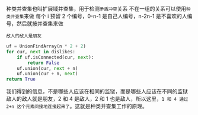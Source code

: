 种类并查集也叫扩展域并查集，用于检测`矛盾冲突`关系
不在一组的关系可以使用`种类并查集`来做
每个 i 预留 2 个编号，0-n-1 是自己人编号，n-2n-1 是不喜欢的人编号，然后就按并查集来做

`敌人的敌人是朋友`

```Python
uf = UnionFindArray(n * 2 + 2)
for cur, next in dislikes:
    if uf.isConnected(cur, next):
        return False
    uf.union(cur, next + n)
    uf.union(cur + n, next)
return True
```

<!-- 例题：
将罪犯们在`两座`监狱内重新分配，以求产生的冲突事件影响力都较小，从而保住自己的乌纱帽。假设只要处于同一监狱内的某两个罪犯间有仇恨，那么他们一定会在每年的某个时候发生摩擦。 -->

我们得到的信息，不是哪些人应该在相同的监狱，而是哪些人应该在不同的监狱
敌人的敌人就是朋友，2 和 4 是敌人，2 和 1 也是敌人，所以这里，`1 和 4 通过 2+n 这个元素间接地连接起来了`。这就是种类并查集工作的原理。
